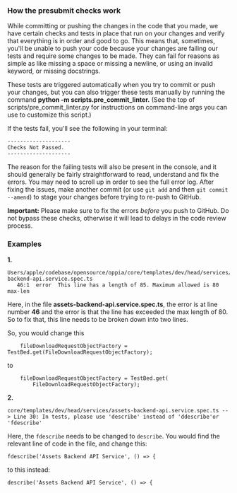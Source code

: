 ### How the presubmit checks work

While committing or pushing the changes in the code that you made, we have certain checks and tests in place that run on your changes and verify that everything is in order and good to go. This means that, sometimes, you'll be unable to push your code because your changes are failing our tests and require some changes to be made. They can fail for reasons as simple as like missing a space or missing a newline, or using an invalid keyword, or missing docstrings.

These tests are triggered automatically when you try to commit or push your changes, but you can also trigger these tests manually by running the command **python -m scripts.pre_commit_linter.** (See the top of scripts/pre_commit_linter.py for instructions on command-line args you can use to customize this script.)

If the tests fail, you'll see the following in your terminal:

```
--------------------
Checks Not Passed.
--------------------
```

The reason for the failing tests will also be present in the console, and it should generally be fairly straightforward to read, understand and fix the errors. You may need to scroll up in order to see the full error log. After fixing the issues, make another commit (or use `git add` and then `git commit --amend`) to stage your changes before trying to re-push to GitHub.

**Important:** Please make sure to fix the errors *before* you push to GitHub. Do not bypass these checks, otherwise it will lead to delays in the code review process.


### Examples

**1.**
```
Users/apple/codebase/opensource/oppia/core/templates/dev/head/services/assets-backend-api.service.spec.ts
   46:1  error  This line has a length of 85. Maximum allowed is 80  max-len
```
Here, in the file **assets-backend-api.service.spec.ts**, the error is at line number **46** and the error is that the line has exceeded the max length of 80. So to fix that, this line needs to be broken down into two lines.

So, you would change this
```
    fileDownloadRequestObjectFactory = TestBed.get(FileDownloadRequestObjectFactory);
```
to 
```
    fileDownloadRequestObjectFactory = TestBed.get(
        FileDownloadRequestObjectFactory);
```
**2.**
```
core/templates/dev/head/services/assets-backend-api.service.spec.ts --> Line 30: In tests, please use 'describe' instead of 'ddescribe'or 'fdescribe'
```

Here, the `fdescribe` needs to be changed to `describe`. You would find the relevant line of code in the file, and change this:

```
fdescribe('Assets Backend API Service', () => {
```

to this instead:
```
describe('Assets Backend API Service', () => {
```


